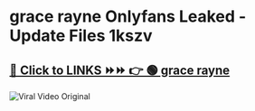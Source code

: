 
 # grace rayne Onlyfans Leaked - Update Files 1kszv

## <h2><a href="https://clipsfans.com/grace_rayne&ref=git">🔗 Click to LINKS ⏩⏩ 👉 🟢 grace rayne </a></h2>

<a href="https://clipsfans.com/grace_rayne&ref=git" rel="nofollow" data-target="animated-image.originalLink"><img src="https://i.ibb.co.com/xMMVF88/686577567.gif" alt="Viral Video Original" style="max-width: 100%; display: inline-block;" data-target="animated-image.originalImage"></a>

